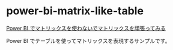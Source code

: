 # power-bi-matrix-like-table

[Power BI でマトリックスを使わないでマトリックスを頑張ってみる](https://blog.karamem0.dev/entry/2018/11/07/090000)

Power BI でテーブルを使ってマトリックスを表現するサンプルです。
